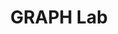 ---
layout: page
title: GRAPH Lab
nav: true
nav_order: 6
dropdown: true
children: 
    - title: Background
      permalink: /background/
    - title: divider
    - title: Blog
      permalink: /blog/
    - title: divider
    - title: People
      permalink: /people/
---